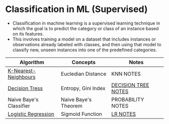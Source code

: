 # Classification in ML (Supervised)

- Classification in machine learning is a supervised learning technique in which the goal is to predict the category or class of an instance based on its features.
- This involves training a model on a dataset that includes instances or observations already labeled with classes, and then using that model to classify new, unseen instances into one of the predefined categories.

| Algorithm      | Concepts | Notes | 
| ----------- | ----------- | ----------- |
| [K-Nearest-Neighbours](https://github.com/WatashiwaSid/machine-learning-docs/blob/main/classification/knn_breastcancer.py) | Eucledian Distance | KNN NOTES| 
| [Decision Tress](https://github.com/WatashiwaSid/machine-learning-docs/blob/main/classification/decision_tree.py) | Entropy, Gini Index | [DECISION TREE NOTES](https://github.com/WatashiwaSid/machine-learning-docs/blob/main/classification/notes/decision_tree.pdf) | 
| Naive Baye's Classifier | Naive Baye's Theorem | PROBABILITY NOTES|
| [Logistic Regression](https://github.com/WatashiwaSid/machine-learning-docs/blob/main/regression/logistic_regression.py) | Sigmoid Function | [ LR NOTES](https://github.com/WatashiwaSid/machine-learning-docs/blob/main/regression/logistic-regression.pdf)
